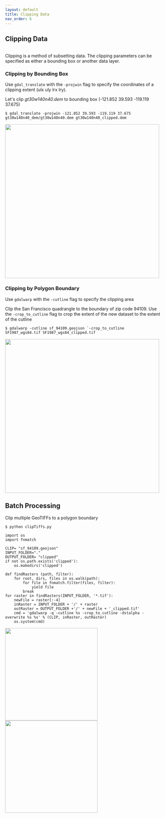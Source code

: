 ```yaml
---
layout: default
title: Clipping Data
nav_order: 6
---
```


## Clipping Data
<br/>
Clipping is a method of subsetting data. The clipping parameters can be specified as either a bounding box or another data layer.

### Clipping by Bounding Box

Use `gdal_translate` with the `-projwin` flag to specify the coordinates of a clipping extent (ulx uly lrx lry). 

Let's clip _gt30w140n40.dem_ to bounding box (-121.852 39.593 -119.119 37.675)
```
$ gdal_translate -projwin -121.852 39.593 -119.119 37.675 gt30w140n40_dem/gt30w140n40.dem gt30w140n40_clipped.dem
```
<img src="https://raw.githubusercontent.com/kimdurante/intro-to-gdal/master/images/dem_clip.png" width="500">


### Clipping by Polygon Boundary

Use `gdalwarp` with the `-cutline` flag to specify the clipping area 

Clip the San Francisco quadrangle to the boundary of zip code 94109. Use the `-crop_to_cutline` flag to crop the extent of the new dataset to the extent of the cutline

```
$ gdalwarp -cutline sf_94109.geojson `-crop_to_cutline SF1987_wgs84.tif SF1987_wgs84_clipped.tif
```
<img src="https://raw.githubusercontent.com/kimdurante/intro-to-gdal/master/images/clip_1987.png" width="500">

## Batch Processing

Clip multiple GeoTIFFs to a polygon boundary

```
$ python clipTiffs.py
```

```
import os
import fnmatch

CLIP= "sf_94109.geojson"
INPUT_FOLDER="."
OUTPUT_FOLDER= "clipped"
if not os.path.exists('clipped'):
    os.makedirs('clipped')

def findRasters (path, filter):
    for root, dirs, files in os.walk(path):
        for file in fnmatch.filter(files, filter):
            yield file
        break
for raster in findRasters(INPUT_FOLDER, '*.tif'):
    newFile = raster[:-4]
    inRaster = INPUT_FOLDER + '/' + raster
    outRaster = OUTPUT_FOLDER +'/' + newFile + '_clipped.tif'
    cmd = 'gdalwarp -q -cutline %s -crop_to_cutline -dstalpha -overwrite %s %s' % (CLIP, inRaster, outRaster)
    os.system(cmd)
   ```
<p float="left">
  <img src="https://raw.githubusercontent.com/kimdurante/intro-to-gdal/master/images/clip_1915.png" width="300" />
      
  <img src="https://raw.githubusercontent.com/kimdurante/intro-to-gdal/master/images/clip_1938.png" width="300" />
</p>

